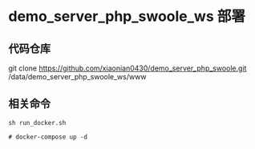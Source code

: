 # demo_server_php_swoole_ws 部署

## 代码仓库

git clone https://github.com/xiaonian0430/demo_server_php_swoole.git /data/demo_server_php_swoole_ws/www



## 相关命令
```
sh run_docker.sh

# docker-compose up -d
```


